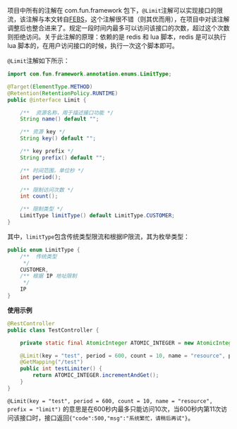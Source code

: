项目中所有的注解在 com.fun.framework 包下，`@Limit`注解可以实现接口的限流，该注解与本文转自[FEBS](https://shiro.mrbird.cc)，这个注解很不错（则其优而用），在项目中对该注解调整后也整合进来了。规定一段时间内最多可以访问该接口的次数，超过这个次数则拒绝访问。关于此注解的原理：依赖的是 redis 和 lua 脚本，redis 是可以执行lua 脚本的，在用户访问接口的时候，执行一次这个脚本即可。

`@Limit`注解如下所示：

```java
import com.fun.framework.annotation.enums.LimitType;

@Target(ElementType.METHOD)
@Retention(RetentionPolicy.RUNTIME)
public @interface Limit {

    /**  资源名称，用于描述接口功能 */
    String name() default "";

    /** 资源 key */
    String key() default "";

    /** key prefix */
    String prefix() default "";

    /** 时间范围，单位秒 */
    int period();

    /** 限制访问次数 */
    int count();

    /** 限制类型 */
    LimitType limitType() default LimitType.CUSTOMER;
}
```

其中，`limitType`包含传统类型限流和根据IP限流，其为枚举类型：

```java
public enum LimitType {
    /**  传统类型
     */
    CUSTOMER,
    /** 根据 IP 地址限制
     */
    IP
}
```

**使用示例**

```java
@RestController
public class TestController {

    private static final AtomicInteger ATOMIC_INTEGER = new AtomicInteger();

    @Limit(key = "test", period = 600, count = 10, name = "resource", prefix = "limit")
    @GetMapping("/test")
    public int testLimiter() {
        return ATOMIC_INTEGER.incrementAndGet();
    }
}
```

`@Limit(key = "test", period = 600, count = 10, name = "resource", prefix = "limit")` 的意思是在600秒内最多只能访问10次，当600秒内第11次访问该接口时，接口返回`{"code":500,"msg":"系统繁忙，请稍后再试"}`。
